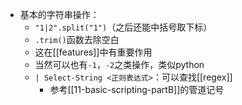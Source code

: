 - 基本的字符串操作：
  - `"1|2".split("1")`（之后还能中括号取下标）
  - `.trim()`函数去除空白
  - 这在[[features]]中有重要作用
  - 当然可以也有`-1`，`-2`之类操作，类似python
  - `| Select-String <正则表达式>`：可以查找[[regex]]
    - 参考[[11-basic-scripting-partB]]的管道记号